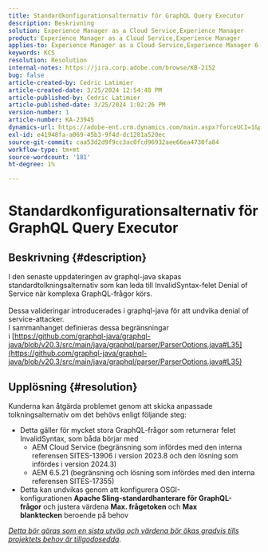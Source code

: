 ```yaml
---
title: Standardkonfigurationsalternativ för GraphQL Query Executor
description: Beskrivning
solution: Experience Manager as a Cloud Service,Experience Manager
product: Experience Manager as a Cloud Service,Experience Manager
applies-to: Experience Manager as a Cloud Service,Experience Manager 6.5
keywords: KCS
resolution: Resolution
internal-notes: https://jira.corp.adobe.com/browse/KB-2152
bug: false
article-created-by: Cedric Latimier
article-created-date: 3/25/2024 12:54:48 PM
article-published-by: Cedric Latimier
article-published-date: 3/25/2024 1:02:26 PM
version-number: 1
article-number: KA-23945
dynamics-url: https://adobe-ent.crm.dynamics.com/main.aspx?forceUCI=1&pagetype=entityrecord&etn=knowledgearticle&id=5b8772d6-a6ea-ee11-a204-6045bd0063aa
exl-id: e41948fa-a069-45b3-9f4d-dc1281a520ec
source-git-commit: caa53d2d9f9cc3ac0fcd96932aee66ea4730fa84
workflow-type: tm+mt
source-wordcount: '181'
ht-degree: 1%

---
```


# Standardkonfigurationsalternativ för GraphQL Query Executor

## Beskrivning {#description}

I den senaste uppdateringen av graphql-java skapas standardtolkningsalternativ som kan leda till InvalidSyntax-felet Denial of Service när komplexa GraphQL-frågor körs. <br><br>Dessa valideringar introducerades i graphql-java för att undvika denial of service-attacker. 
<br>I sammanhanget definieras dessa begränsningar i [https://github.com/graphql-java/graphql-java/blob/v20.3/src/main/java/graphql/parser/ParserOptions.java#L35](https://github.com/graphql-java/graphql-java/blob/v20.3/src/main/java/graphql/parser/ParserOptions.java#L35)

## Upplösning {#resolution}


Kunderna kan åtgärda problemet genom att skicka anpassade tolkningsalternativ om det behövs enligt följande steg:

- Detta gäller för mycket stora GraphQL-frågor som returnerar felet InvalidSyntax, som båda börjar med
   - AEM Cloud Service (begränsning som infördes med den interna referensen SITES-13906 i version 2023.8 och den lösning som infördes i version 2024.3)
   - AEM 6.5.21 (begränsning och lösning som infördes med den interna referensen SITES-17355)
- Detta kan undvikas genom att konfigurera OSGI-konfigurationen <b>Apache Sling-standardhanterare för GraphQL-frågor</b> och justera värdena <b>Max. frågetoken</b> och <b>Max blanktecken</b> beroende på behov


*<u>Detta bör göras som en sista utväg och värdena bör ökas gradvis tills projektets behov är tillgodosedda</u>*.
